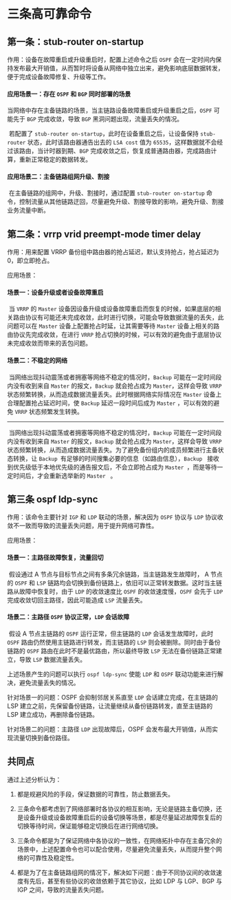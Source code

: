 # 三条高可靠命令

## 第一条：stub-router on-startup

作用：设备在故障重启或升级重启时，配置上述命令之后 `OSPF` 会在一定时间内保持发布最大开销值，从而暂时将设备从网络中独立出来，避免影响底层数据转发，便于完成设备故障修复、升级等工作。

#### 应用场景一：存在 `OSPF` 和 `BGP` 同时部署的场景

​	当网络中存在主备链路的场景，当主链路设备故障重启或升级重启之后，`OSPF` 可能先于 `BGP` 完成收敛，导致 `BGP` 黑洞问题出现，流量丢失的情况。

​	若配置了 `stub-router on-startup`，此时在设备重启之后，让设备保持 `stub-router` 状态，此时该路由器通告出去的 `LSA cost` 值为 `65535`，这样数据就不会经过该路由，当计时器到期、`BGP` 完成收敛之后，恢复成普通路由器，完成路由计算，重新正常稳定的数据转发。 

#### 应用场景二：主备链路组网升级、割接

​	在主备链路的组网中，升级、割接时，通过配置 `stub-router on-startup` 命令，控制流量从其他链路迂回，尽量避免升级、割接导致的影响，避免升级、割接业务流量中断。

## 第二条：vrrp vrid preempt-mode timer delay

作用：用来配置 VRRP 备份组中路由器的抢占延迟，默认支持抢占，抢占延迟为 0，即立即抢占。

应用场景：

#### 场景一：设备升级或者设备故障重启

​	当 `VRRP` 的 `Master` 设备因设备升级或设备故障重启而恢复的时候，如果底层的相关路由协议有可能还未完成收敛，此时进行切换，可能会导致数据流量的丢失，此问题可以在 `Master` 设备上配置抢占时延，让其需要等待 `Master` 设备上相关的路由协议先完成收敛，在进行 `VRRP` 抢占切换的时候，可以有效的避免由于底层协议未完成收敛而带来的丢包问题。

#### 场景二：不稳定的网络

​	当网络出现抖动震荡或者拥塞等网络不稳定的情况时，`Backup` 可能在一定时间段内没有收到来自 `Master` 的报文，`Backup` 就会抢占成为 `Master`，这样会导致 `VRRP` 状态频繁转换，从而造成数据流量丢失。此时根据网络实际情况在 `Master` 设备上合理配置抢占延迟时间，使 `Backup` 延迟一段时间后成为 `Master` ，可以有效的避免 `VRRP` 状态频繁发生转换。

------

​	当网络出现抖动震荡或者拥塞等网络不稳定的情况时，`Backup` 可能在一定时间段内没有收到来自 `Master` 的报文，`Backup` 就会抢占成为 `Master`，这样会导致 `VRRP` 状态频繁转换，从而造成数据流量丢失。为了避免备份组内的成员频繁进行主备状态转换，让 `Backup `有足够的时间搜集必要的信息（如路由信息），`Backup ` 接收到优先级低于本地优先级的通告报文后，不会立即抢占成为 `Master `，而是等待一定时间后，才会重新选举新的 `Master ` 。



## 第三条 ospf ldp-sync

作用：该命令主要针对 `IGP` 和 `LDP` 联动的场景，解决因为 `OSPF` 协议与 `LDP` 协议收敛不一致而导致的流量丢失问题，用于提升网络可靠性。

应用场景：

#### 场景一：主路径故障恢复，流量回切

​	假设通过 A 节点与目标节点之间有多条冗余链路，当主链路发生故障时， A 节点的 `OSPF` 和 `LSP` 链路均会切换到备份链路上，依旧可以正常转发数据。这时当主链路从故障中恢复时，由于 `LDP` 的收敛速度比 `OSPF` 的收敛速度慢，`OSPF` 会先于 `LDP` 完成收敛切回主路径，因此可能造成 `LSP` 流量丢失。

#### 场景二：主路径 `OSPF` 协议正常，`LDP` 会话故障

​	假设 A 节点主链路的 `OSPF` 运行正常，但主链路的 `LDP` 会话发生故障时，此时 `OSPF` 路由仍然使用主链路进行转发，而主链路的 `LSP` 则会被删除。同时由于备份链路的 `OSPF` 路由在此时不是最优路由，所以最终导致 `LSP` 无法在备份链路正常建立，导致 `LSP` 数据流量丢失。

上述场景产生的问题可以执行 `ospf ldp-sync` 使能 `LDP` 和 `OSPF` 联动功能来进行解决，避免流量丢失的情况。

针对场景一的问题：OSPF 会抑制邻居关系直至 `LDP` 会话建立完成，在主链路的 LSP 建立之前，先保留备份链路，让流量继续从备份链路转发，直至主链路的 LSP 建立成功，再删除备份链路。

针对场景二的问题：主路径 `LDP` 出现故障后，OSPF 会发布最大开销值，从而实现流量切换到备份路径。



## 共同点

通过上述分析认为：

1. 都是规避风险的手段，保证数据的可靠性，防止数据丢失。
2. 三条命令都考虑到了网络部署时各协议的相互影响，无论是链路主备切换，还是设备升级或设备故障重启后的设备切换等场景，都是尽量延迟故障恢复后的切换等待时间，保证能够稳定切换后在进行网络切换。
3. 三条命令都是为了保证网络中各协议的一致性，在网络拓扑中存在主备冗余的场景中，上述配置命令也可以配合使用，尽量避免流量丢失，从而提升整个网络的可靠性及稳定性。

4. 都是为了在主备链路组网的情况下，解决如下问题：由于不同协议间的收敛速度有先后，甚至有些协议的收敛依赖于其它协议，比如 LDP 与 LGP、BGP 与 IGP 之间，导致的流量丢失问题。

 
